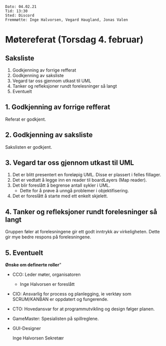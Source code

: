     Dato: 04.02.21
    Tid: 13:30
    Sted: Discord
    Fremmøtte: Inge Halvorsen, Vegard Haugland, Jonas Valen
    
# Møtereferat (Torsdag 4. februar)

## Saksliste
1.  Godkjenning av forrige refferat
2.  Godkjenning av saksliste
3.  Vegard tar oss gjennom utkast til UML
4.  Tanker og refleksjoner rundt forelesninger så langt
5.  Eventuelt

## 1. Godkjenning av forrige refferat
Referat er godkjent.

## 2. Godkjenning av saksliste
Sakslisten er godkjent.

## 3. Vegard tar oss gjennom utkast til UML
1.  Det er blitt presentert en foreløpig UML. Disse er plassert i felles fillager.
2.  Det er vedtatt å legge inn en reader til boardLayers (Map reader).
3.  Det blir foreslått å begrense antall sykler i UML.
    -   Dette for å prøve å unngå problemer i objektifisering.
4.  Det er foreslått å starte med ett enkelt skjelett.

## 4. Tanker og refleksjoner rundt forelesninger så langt
Gruppen føler at forelesningene gir ett godt inntrykk av virkeligheten. 
Dette gir mye bedre respons på forelesningene.

## 5. Eventuelt
**Ønske om definerte roller**"
-   CCO: Leder møter, organisatoren
    -   Inge Halvorsen er foreslått
-   CIO: Ansvarlig for process og planlegging, ie verktøy som SCRUM/KANBAN er oppdatert og fungerende.
-   CTO: Hovedansvar for at programmutvikling og design følger planen.
-   GameMaster: Spesialisten på spillreglene.
-   GUI-Designer


    Inge Halvorsen
    Sekretær